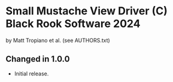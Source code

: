 Small Mustache View Driver (C) Black Rook Software 2024
=========================================================
by Matt Tropiano et al. (see AUTHORS.txt)


Changed in 1.0.0
----------------

- Initial release.
